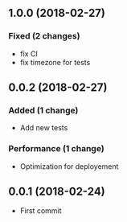 ## 1.0.0 (2018-02-27)
### Fixed (2 changes)
* fix CI
* fix timezone for tests

## 0.0.2 (2018-02-27)
### Added (1 change)
* Add new tests

### Performance (1 change)
* Optimization for deployement

## 0.0.1 (2018-02-24)
* First commit





